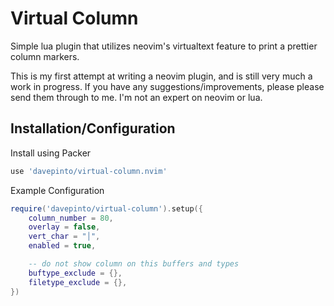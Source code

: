 # Virtual Column

Simple lua plugin that utilizes neovim's virtualtext feature to print a
prettier column markers.

This is my first attempt at writing a neovim plugin, and is still very much a
work in progress. If you have any suggestions/improvements, please please send
them through to me. I'm not an expert on neovim or lua.

## Installation/Configuration

Install using Packer

```lua
use 'davepinto/virtual-column.nvim'
```

Example Configuration

```lua
require('davepinto/virtual-column').setup({
    column_number = 80,
    overlay = false,
    vert_char = "│",
    enabled = true,

    -- do not show column on this buffers and types
    buftype_exclude = {},
    filetype_exclude = {},
})
```
